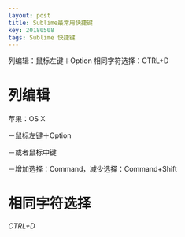 ```yaml
---
layout: post
title: Sublime最常用快捷键
key: 20180508
tags: Sublime 快捷键
---
```


列编辑：鼠标左键＋Option
相同字符选择：CTRL+D

<!--more-->


# 列编辑


苹果：OS X

－鼠标左键＋Option

－或者鼠标中键

－增加选择：Command，减少选择：Command+Shift

# 相同字符选择
*CTRL+D*  
